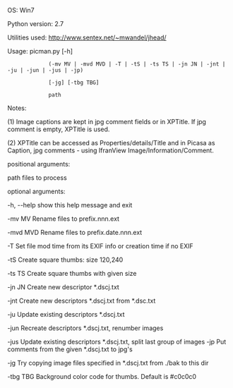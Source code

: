 OS:             Win7

Python version: 2.7

Utilities used: http://www.sentex.net/~mwandel/jhead/

Usage: picman.py [-h]

                 (-mv MV | -mvd MVD | -T | -tS | -ts TS | -jn JN | -jnt | -ju | -jun | -jus | -jp)

                 [-jg] [-tbg TBG]
                 
                 path

Notes: 

(1) Image captions are kept in jpg comment fields or in XPTitle. If jpg
comment is empty, XPTitle is used. 

(2) XPTitle can be accessed as
Properties/details/Title and in Picasa as Caption, jpg comments - using
IfranView Image/Information/Comment.

positional arguments:

  path        files to process

optional arguments:

  -h, --help  show this help message and exit
  
  -mv MV      Rename files to prefix.nnn.ext
  
  -mvd MVD    Rename files to prefix.date.nnn.ext
  
  -T          Set file mod time from its EXIF info or creation time if no EXIF
  
  -tS         Create square thumbs: size 120,240
  
  -ts TS      Create square thumbs with given size
  
  -jn JN      Create new descriptor *.dscj.txt
  
  -jnt        Create new descriptors *.dscj.txt from *.dsc.txt
  
  -ju         Update existing descriptors *.dscj.txt
  
  -jun        Recreate descriptors *.dscj.txt, renumber images
  
  -jus        Update existing descriptors *.dscj.txt, split last group of
              images
  -jp         Put comments from the given *.dscj.txt to jpg's
  
  -jg         Try copying image files specified in *.dscj.txt from ./bak to
              this dir
  
  -tbg TBG    Background color code for thumbs. Default is #c0c0c0
